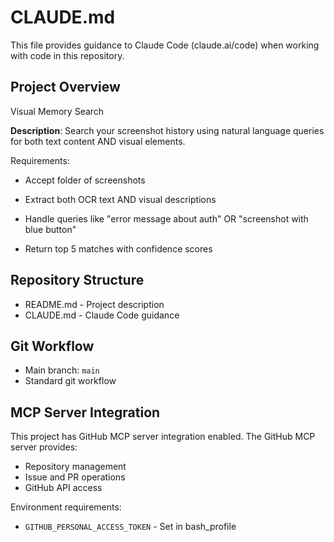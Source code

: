 # CLAUDE.md

This file provides guidance to Claude Code (claude.ai/code) when working with code in this repository.

## Project Overview

Visual Memory Search

  **Description**: Search your screenshot history using natural language queries for both text content AND visual elements.

  Requirements:

  - Accept folder of screenshots

  - Extract both OCR text AND visual descriptions

  - Handle queries like "error message about auth" OR "screenshot with blue button"

  - Return top 5 matches with confidence scores

## Repository Structure

- README.md - Project description
- CLAUDE.md - Claude Code guidance

## Git Workflow

- Main branch: `main`
- Standard git workflow

## MCP Server Integration

This project has GitHub MCP server integration enabled. The GitHub MCP server provides:
- Repository management
- Issue and PR operations
- GitHub API access

Environment requirements:
- `GITHUB_PERSONAL_ACCESS_TOKEN` - Set in bash_profile